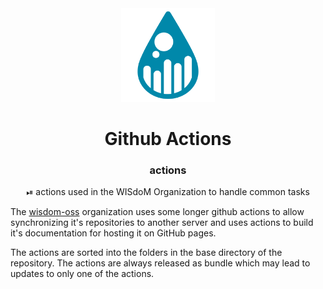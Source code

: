 <div align="center">
<img height="150px" src="https://raw.githubusercontent.com/wisdom-oss/brand/main/svg/standalone_color.svg">
<h1>Github Actions</h1>
<h3>actions</h3>
<p>⏯ actions used in the WISdoM Organization to handle common tasks</p>
</div>

The [wisdom-oss] organization uses some longer github actions to allow 
synchronizing it's repositories to another server and uses actions to build it's
documentation for hosting it on GitHub pages.

[wisdom-oss]: https://github.com/wisdom-oss

The actions are sorted into the folders in the base directory of the repository.
The actions are always released as bundle which may lead to updates to only one
of the actions.